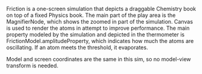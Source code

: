 Friction is a one-screen simulation that depicts a draggable Chemistry book on top of a fixed Physics book.  The main
part of the play area is the MagnifierNode, which shows the zoomed in part of the simulation.  Canvas is used to render
the atoms in attempt to improve performance.  The main property modeled by the simulation and depicted in the thermometer
is FrictionModel.amplitudeProperty, which indicates how much the atoms are oscillating.  If an atom meets the threshold,
it evaporates.

Model and screen coordinates are the same in this sim, so no model-view transform is needed.
